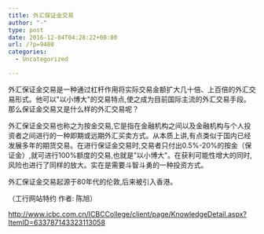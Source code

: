 ```yaml
---
title: 外汇保证金交易
author: "-"
type: post
date: 2016-12-04T04:28:22+00:00
url: /?p=9480
categories:
  - Uncategorized

---
```

外汇保证金交易是一种通过杠杆作用将实际交易金额扩大几十倍、上百倍的外汇交易形式。他可以"以小博大"的交易特点,使之成为目前国际主流的外汇交易手段。那么保证金交易又是什么样的外汇交易呢？

外汇保证金交易也称之为按金交易,它是指在金融机构之间以及金融机构与个人投资者之间进行的一种即期或远期外汇买卖方式。从本质上讲,有点类似于国内已经发展多年的期货交易。在进行保证金交易时,交易者只付出0.5%-20%的按金（保证金）,就可进行100%额度的交易,也就是"以小博大"。在获利可能性增大的同时,风险也进行了同样的放大。实在是需要斗智斗勇的一种投资方式。

外汇保证金交易起源于80年代的伦敦,后来被引入香港。

（工行网站特约 作者: 陈旭）

http://www.icbc.com.cn/ICBCCollege/client/page/KnowledgeDetail.aspx?ItemID=633787143323113058